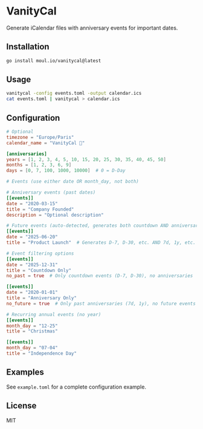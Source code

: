 # VanityCal

Generate iCalendar files with anniversary events for important dates.

## Installation

```bash
go install moul.io/vanitycal@latest
```

## Usage

```bash
vanitycal -config events.toml -output calendar.ics
cat events.toml | vanitycal > calendar.ics
```

## Configuration

```toml
# Optional
timezone = "Europe/Paris"
calendar_name = "VanityCal 💚"

[anniversaries]
years = [1, 2, 3, 4, 5, 10, 15, 20, 25, 30, 35, 40, 45, 50]
months = [1, 2, 3, 6, 9]
days = [0, 7, 100, 1000, 10000]  # 0 = D-Day

# Events (use either date OR month_day, not both)

# Anniversary events (past dates)
[[events]]
date = "2020-03-15"
title = "Company Founded"
description = "Optional description"

# Future events (auto-detected, generates both countdown AND anniversaries)
[[events]]
date = "2025-06-20"
title = "Product Launch"  # Generates D-7, D-30, etc. AND 7d, 1y, etc.

# Event filtering options
[[events]]
date = "2025-12-31"
title = "Countdown Only"
no_past = true  # Only countdown events (D-7, D-30), no anniversaries

[[events]]
date = "2020-01-01"
title = "Anniversary Only"
no_future = true  # Only past anniversaries (7d, 1y), no future events

# Recurring annual events (no year)
[[events]]
month_day = "12-25"
title = "Christmas"

[[events]]
month_day = "07-04"
title = "Independence Day"
```

## Examples

See `example.toml` for a complete configuration example.

## License

MIT